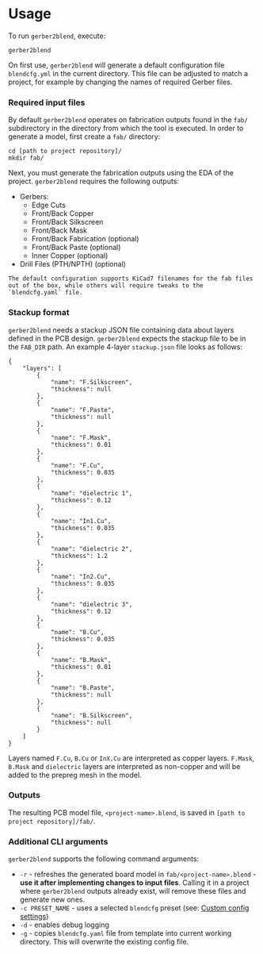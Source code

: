 # Usage

To run `gerber2blend`, execute:
```
gerber2blend
```
On first use, `gerber2blend` will generate a default configuration file `blendcfg.yml` in the current directory.
This file can be adjusted to match a project, for example by changing the names of required Gerber files.

### Required input files

By default `gerber2blend` operates on fabrication outputs found in the `fab/` subdirectory in the directory from which the tool is executed.
In order to generate a model, first create a `fab/` directory:

```
cd [path to project repository]/
mkdir fab/
```

Next, you must generate the fabrication outputs using the EDA of the project.
`gerber2blend` requires the following outputs:
- Gerbers:
  - Edge Cuts
  - Front/Back Copper
  - Front/Back Silkscreen
  - Front/Back Mask
  - Front/Back Fabrication (optional)
  - Front/Back Paste (optional)
  - Inner Copper (optional)
- Drill Files (PTH/NPTH) (optional)

```{note}
The default configuration supports KiCad7 filenames for the fab files out of the box, while others will require tweaks to the `blendcfg.yaml` file.
```

### Stackup format

`gerber2blend` needs a stackup JSON file containing data about layers defined in the PCB design. `gerber2blend` expects the stackup file to be in the `FAB_DIR` path.
An example 4-layer `stackup.json` file looks as follows:

```
{
    "layers": [
        {
            "name": "F.Silkscreen",
            "thickness": null
        },
        {
            "name": "F.Paste",
            "thickness": null
        },
        {
            "name": "F.Mask",
            "thickness": 0.01
        },
        {
            "name": "F.Cu",
            "thickness": 0.035
        },
        {
            "name": "dielectric 1",
            "thickness": 0.12
        },
        {
            "name": "In1.Cu",
            "thickness": 0.035
        },
        {
            "name": "dielectric 2",
            "thickness": 1.2
        },
        {
            "name": "In2.Cu",
            "thickness": 0.035
        },
        {
            "name": "dielectric 3",
            "thickness": 0.12
        },
        {
            "name": "B.Cu",
            "thickness": 0.035
        },
        {
            "name": "B.Mask",
            "thickness": 0.01
        },
        {
            "name": "B.Paste",
            "thickness": null
        },
        {
            "name": "B.Silkscreen",
            "thickness": null
        }
    ]
}
```

Layers named `F.Cu`, `B.Cu` or `InX.Cu` are interpreted as copper layers. `F.Mask`, `B.Mask` and `dielectric` layers are interpreted as non-copper and will be added to the prepreg mesh in the model. 

### Outputs

The resulting PCB model file, `<project-name>.blend`, is saved in `[path to project repository]/fab/`.

### Additional CLI arguments

`gerber2blend` supports the following command arguments:
* `-r` - refreshes the generated board model in `fab/<project-name>.blend` - **use it after implementing changes to input files**.
           Calling it in a project where `gerber2blend` outputs already exist, will remove these files and generate new ones.
* `-c PRESET_NAME` - uses a selected `blendcfg` preset (see: [Custom config settings](blendcfg.md#custom-config-settings))
* `-d` - enables debug logging
* `-g` - copies `blendcfg.yaml` file from template into current working directory. This will overwrite the existing config file.  
